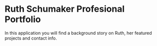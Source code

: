 # Ruth Schumaker Profesional Portfolio

In this application you will find a background story on Ruth, her featured projects and contact info. 
